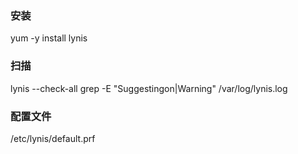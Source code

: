 ### 安装
yum -y install lynis

### 扫描
lynis --check-all
grep -E "Suggestingon|Warning" /var/log/lynis.log

### 配置文件
/etc/lynis/default.prf

